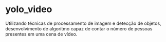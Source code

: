 # yolo_video

Utilizando técnicas de processamento de imagem e detecção de objetos, desenvolvimento de algoritmo capaz de contar o número de pessoas presentes em uma cena de vídeo.
